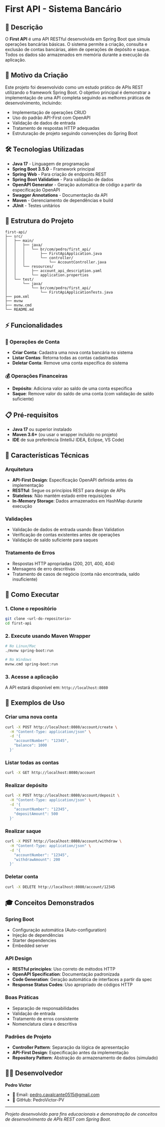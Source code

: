 # First API - Sistema Bancário

## 📝 Descrição

O **First API** é uma API RESTful desenvolvida em Spring Boot que simula operações bancárias básicas. O sistema permite a criação, consulta e exclusão de contas bancárias, além de operações de depósito e saque. Todos os dados são armazenados em memória durante a execução da aplicação.

## 🎯 Motivo da Criação

Este projeto foi desenvolvido como um estudo prático de APIs REST utilizando o framework Spring Boot. O objetivo principal é demonstrar a implementação de uma API completa seguindo as melhores práticas de desenvolvimento, incluindo:

- Implementação de operações CRUD
- Uso do padrão API-First com OpenAPI
- Validação de dados de entrada
- Tratamento de respostas HTTP adequadas
- Estruturação de projeto seguindo convenções do Spring Boot

## 🛠️ Tecnologias Utilizadas

- **Java 17** - Linguagem de programação
- **Spring Boot 3.5.0** - Framework principal
- **Spring Web** - Para criação de endpoints REST
- **Spring Boot Validation** - Para validação de dados
- **OpenAPI Generator** - Geração automática de código a partir da especificação OpenAPI
- **Swagger Annotations** - Documentação da API
- **Maven** - Gerenciamento de dependências e build
- **JUnit** - Testes unitários

## 📁 Estrutura do Projeto

```
first-api/
├── src/
│   ├── main/
│   │   ├── java/
│   │   │   └── br/com/pedro/first_api/
│   │   │       ├── FirstApiApplication.java
│   │   │       └── controller/
│   │   │           └── AccountController.java
│   │   └── resources/
│   │       ├── account_api_description.yaml
│   │       └── application.properties
│   └── test/
│       └── java/
│           └── br/com/pedro/first_api/
│               └── FirstApiApplicationTests.java
├── pom.xml
├── mvnw
├── mvnw.cmd
└── README.md
```

## ⚡ Funcionalidades

### 🏦 Operações de Conta
- **Criar Conta**: Cadastra uma nova conta bancária no sistema
- **Listar Contas**: Retorna todas as contas cadastradas
- **Deletar Conta**: Remove uma conta específica do sistema

### 💰 Operações Financeiras
- **Depósito**: Adiciona valor ao saldo de uma conta específica
- **Saque**: Remove valor do saldo de uma conta (com validação de saldo suficiente)

## 📋 Pré-requisitos

- **Java 17** ou superior instalado
- **Maven 3.6+** (ou usar o wrapper incluído no projeto)
- **IDE** de sua preferência (IntelliJ IDEA, Eclipse, VS Code)

## 🔧 Características Técnicas

### Arquitetura
- **API-First Design**: Especificação OpenAPI definida antes da implementação
- **RESTful**: Segue os princípios REST para design de APIs
- **Stateless**: Não mantém estado entre requisições
- **In-Memory Storage**: Dados armazenados em HashMap durante execução

### Validações
- Validação de dados de entrada usando Bean Validation
- Verificação de contas existentes antes de operações
- Validação de saldo suficiente para saques

### Tratamento de Erros
- Respostas HTTP apropriadas (200, 201, 400, 404)
- Mensagens de erro descritivas
- Tratamento de casos de negócio (conta não encontrada, saldo insuficiente)

## 🚀 Como Executar

### 1. Clone o repositório
```bash
git clone <url-do-repositorio>
cd first-api
```

### 2. Execute usando Maven Wrapper
```bash
# No Linux/Mac
./mvnw spring-boot:run

# No Windows
mvnw.cmd spring-boot:run
```

### 3. Acesse a aplicação
A API estará disponível em: `http://localhost:8080`

## 📖 Exemplos de Uso

### Criar uma nova conta
```bash
curl -X POST http://localhost:8080/account/create \
  -H "Content-Type: application/json" \
  -d '{
    "accountNumber": "12345",
    "balance": 1000
  }'
```

### Listar todas as contas
```bash
curl -X GET http://localhost:8080/account
```

### Realizar depósito
```bash
curl -X POST http://localhost:8080/account/deposit \
  -H "Content-Type: application/json" \
  -d '{
    "accountNumber": "12345",
    "depositAmount": 500
  }'
```

### Realizar saque
```bash
curl -X POST http://localhost:8080/account/withdraw \
  -H "Content-Type: application/json" \
  -d '{
    "accountNumber": "12345",
    "withdrawAmount": 200
  }'
```

### Deletar conta
```bash
curl -X DELETE http://localhost:8080/account/12345
```

## 🎓 Conceitos Demonstrados

### Spring Boot
- Configuração automática (Auto-configuration)
- Injeção de dependências
- Starter dependencies
- Embedded server

### API Design
- **RESTful principles**: Uso correto de métodos HTTP
- **OpenAPI Specification**: Documentação padronizada
- **Code Generation**: Geração automática de interfaces a partir da spec
- **Response Status Codes**: Uso apropriado de códigos HTTP

### Boas Práticas
- Separação de responsabilidades
- Validação de entrada
- Tratamento de erros consistente
- Nomenclatura clara e descritiva

### Padrões de Projeto
- **Controller Pattern**: Separação da lógica de apresentação
- **API-First Design**: Especificação antes da implementação
- **Repository Pattern**: Abstração do armazenamento de dados (simulado)

## 👨‍💻 Desenvolvedor

**Pedro Victor**
- 📧 Email: pedro.cavalcante0515@gmail.com
- 🐙 GitHub: PedroVictor-PV

---

*Projeto desenvolvido para fins educacionais e demonstração de conceitos de desenvolvimento de APIs REST com Spring Boot.*
